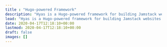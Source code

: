 ```yaml
---
title : "Hugo-powered Framework"
description: "Hyas is a Hugo-powered framework for building Jamstack websites."
lead: "Hyas is a Hugo-powered framework for building Jamstack websites."
date: 2020-04-17T12:18:10+00:00
lastmod: 2020-04-17T12:18:10+00:00
draft: false
images: []
---
```

